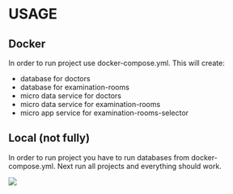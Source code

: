 ﻿# USAGE

## Docker

In order to run project use docker-compose.yml. This will create:

* database for doctors
* database for examination-rooms
* micro data service for doctors
* micro data service for examination-rooms
* micro app service for examination-rooms-selector

## Local (not fully)

In order to run project you have to run databases from docker-compose.yml. Next run all projects and everything should work.

![](https://i.ibb.co/hsGRQFb/pobrane.jpg)

